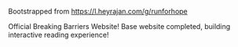 Bootstrapped from https://l.heyrajan.com/g/runforhope

Official Breaking Barriers Website! Base website completed, building interactive reading experience!